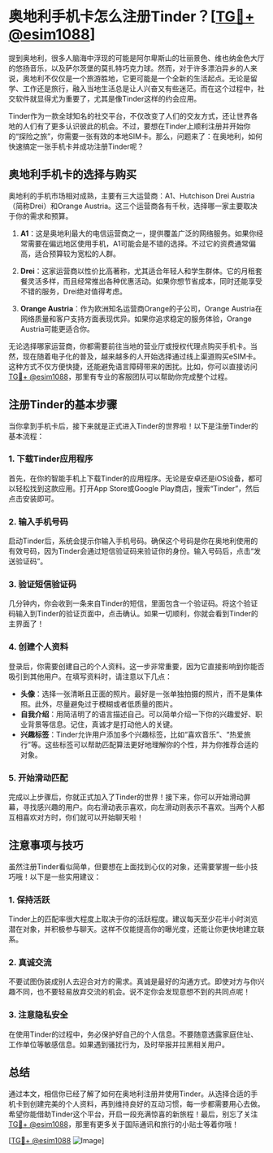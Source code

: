 # 奥地利手机卡怎么注册Tinder？[[TG💪+ @esim1088](https://t.me/s/esim1088)]

提到奥地利，很多人脑海中浮现的可能是阿尔卑斯山的壮丽景色、维也纳金色大厅的悠扬音乐，以及萨尔茨堡的莫扎特巧克力球。然而，对于许多漂泊异乡的人来说，奥地利不仅仅是一个旅游胜地，它更可能是一个全新的生活起点。无论是留学、工作还是旅行，融入当地生活总是让人兴奋又有些迷茫。而在这个过程中，社交软件就显得尤为重要了，尤其是像Tinder这样的约会应用。

Tinder作为一款全球知名的社交平台，不仅改变了人们的交友方式，还让世界各地的人们有了更多认识彼此的机会。不过，要想在Tinder上顺利注册并开始你的“探险之旅”，你需要一张有效的本地SIM卡。那么，问题来了：在奥地利，如何快速搞定一张手机卡并成功注册Tinder呢？

## 奥地利手机卡的选择与购买

奥地利的手机市场相对成熟，主要有三大运营商：A1、Hutchison Drei Austria（简称Drei）和Orange Austria。这三个运营商各有千秋，选择哪一家主要取决于你的需求和预算。

1. **A1**：这是奥地利最大的电信运营商之一，提供覆盖广泛的网络服务。如果你经常需要在偏远地区使用手机，A1可能会是不错的选择。不过它的资费通常偏高，适合预算较为宽松的人群。
   
2. **Drei**：这家运营商以性价比高著称，尤其适合年轻人和学生群体。它的月租套餐灵活多样，而且经常推出各种优惠活动。如果你想节省成本，同时还能享受不错的服务，Drei绝对值得考虑。

3. **Orange Austria**：作为欧洲知名运营商Orange的子公司，Orange Austria在网络质量和客户支持方面表现优异。如果你追求稳定的服务体验，Orange Austria可能更适合你。

无论选择哪家运营商，你都需要前往当地的营业厅或授权代理点购买手机卡。当然，现在随着电子化的普及，越来越多的人开始选择通过线上渠道购买eSIM卡。这种方式不仅方便快捷，还能避免语言障碍带来的困扰。比如，你可以直接访问[TG💪+ @esim1088](https://t.me/s/esim1088)，那里有专业的客服团队可以帮助你完成整个过程。

## 注册Tinder的基本步骤

当你拿到手机卡后，接下来就是正式进入Tinder的世界啦！以下是注册Tinder的基本流程：

### 1. 下载Tinder应用程序
首先，在你的智能手机上下载Tinder的应用程序。无论是安卓还是iOS设备，都可以轻松找到这款应用。打开App Store或Google Play商店，搜索“Tinder”，然后点击安装即可。

### 2. 输入手机号码
启动Tinder后，系统会提示你输入手机号码。确保这个号码是你在奥地利使用的有效号码，因为Tinder会通过短信验证码来验证你的身份。输入号码后，点击“发送验证码”。

### 3. 验证短信验证码
几分钟内，你会收到一条来自Tinder的短信，里面包含一个验证码。将这个验证码输入到Tinder的验证页面中，点击确认。如果一切顺利，你就会看到Tinder的主界面了！

### 4. 创建个人资料
登录后，你需要创建自己的个人资料。这一步非常重要，因为它直接影响到你能否吸引到其他用户。在填写资料时，请注意以下几点：
- **头像**：选择一张清晰且正面的照片。最好是一张单独拍摄的照片，而不是集体照。此外，尽量避免过于模糊或者低质量的图片。
- **自我介绍**：用简洁明了的语言描述自己。可以简单介绍一下你的兴趣爱好、职业背景等信息。记住，真诚才是打动他人的关键。
- **兴趣标签**：Tinder允许用户添加多个兴趣标签，比如“喜欢音乐”、“热爱旅行”等。这些标签可以帮助匹配算法更好地理解你的个性，并为你推荐合适的对象。

### 5. 开始滑动匹配
完成以上步骤后，你就正式加入了Tinder的世界！接下来，你可以开始滑动屏幕，寻找感兴趣的用户。向右滑动表示喜欢，向左滑动则表示不喜欢。当两个人都互相喜欢对方时，你们就可以开始聊天啦！

## 注意事项与技巧

虽然注册Tinder看似简单，但要想在上面找到心仪的对象，还需要掌握一些小技巧哦！以下是一些实用建议：

### 1. 保持活跃
Tinder上的匹配率很大程度上取决于你的活跃程度。建议每天至少花半小时浏览潜在对象，并积极参与聊天。这样不仅能提高你的曝光度，还能让你更快地建立联系。

### 2. 真诚交流
不要试图伪装成别人去迎合对方的需求。真诚是最好的沟通方式。即使对方与你兴趣不同，也不要轻易放弃交流的机会。说不定你会发现意想不到的共同点呢！

### 3. 注意隐私安全
在使用Tinder的过程中，务必保护好自己的个人信息。不要随意透露家庭住址、工作单位等敏感信息。如果遇到骚扰行为，及时举报并拉黑相关用户。

## 总结

通过本文，相信你已经了解了如何在奥地利注册并使用Tinder。从选择合适的手机卡到创建完美的个人资料，再到维持良好的互动习惯，每一步都需要用心去做。希望你能借助Tinder这个平台，开启一段充满惊喜的新旅程！最后，别忘了关注[TG💪+ @esim1088](https://t.me/s/esim1088)，那里有更多关于国际通讯和旅行的小贴士等着你哦！

[[TG💪+ @esim1088](https://t.me/s/esim1088) ![Image](https://i.postimg.cc/4NQfJmqS/Snipaste-2025-05-13-00-14-12.png)]